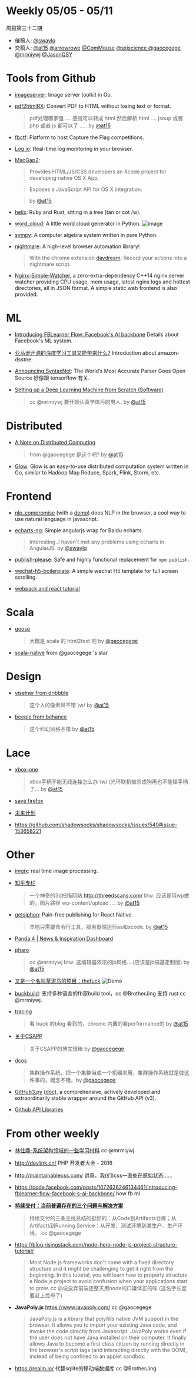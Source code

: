 # Weekly 05/05 - 05/11

周报第三十二期

- 催稿人:
  [@swaylq][sway]
- 交稿人:
  [@at15][at15]
  [@arrowrowe][mie]
  [@ComMouse][dou]
  [@sxjscience ][sxj]
  [@gaocegege][cece]
  [@mrmiywj][ivan]
  [@JasonQSY][qsy]

[at15]: https://github.com/at15
[sway]: https://github.com/swaylq
[mie]: https://github.com/arrowrowe
[cece]: https://github.com/gaocegege
[dou]: https://github.com/ComMouse
[luke]: https://github.com/LukeXuan
[sxj]: https://github.com/sxjscience
[qsy]: https://github.com/JasonQSY
[pq]: https://github.com/kdplus
[ivan]: https://github.com/mrmiywj
[rainux]: https://github.com/rainux
[zenany]: https://github.com/zenany

# Tools from Github

- [imageserver](https://github.com/pierrre/imageserver): Image server toolkit in Go. 

- [pdf2htmlRX](https://github.com/coolwanglu/pdf2htmlEX): Convert PDF to HTML without losing text or format.
  >  pdf处理哪家强 .... 感觉可以转成 html 然后解析 html .... jsoup 或者 php 或者 js 都可以了 ..... by [@at15][at15]
  
- [fbctf](https://github.com/facebook/fbctf): Platform to host Capture the Flag competitions.

- [Log.io](https://github.com/NarrativeScience/Log.io ): Real-time log monitoring in your browser.

- [MacGap2](https://github.com/MacGapProject/MacGap2): 
  > Provides HTML/JS/CSS developers an Xcode project for developing native OS X App,
  
  > Exposes a JavaScript API for OS X integration.
  
  > by [@at15][at15]
  
- [helix](https://github.com/rustbridge/helix): Ruby and Rust, sitting in a tree (tan or cot /w).

- [word_cloud](https://github.com/amueller/word_cloud): A little word cloud generator in Python.
  ![image](https://github.com/amueller/word_cloud/blob/master/examples/alice.png)

- [sympy](https://github.com/sympy/sympy): A computer algebra system written in pure Python.

- [nightmare](https://github.com/segmentio/nightmare): A high-level browser automation library!
  > With the chrome extension [daydream](https://github.com/segmentio/daydream): Record your actions into a nightmare script.
  
- [Nginx-Simple-Watcher](https://github.com/sjtug/nginx-simple-watcher/), a zero-extra-dependency C++14 nginx server watcher providing CPU usage, mem usage, latest nginx logs and hottest directories, all in JSON format. A simple static web frontend is also provided.

# ML

- [Introducing FBLearner Flow: Facebook's AI backbone](https://code.facebook.com/posts/1072626246134461/introducing-fblearner-flow-facebook-s-ai-backbone/) Details about Facebook's ML system.

- [亚马逊开源的深度学习工具又能带来什么?](http://news.zol.com.cn/582/5827643.html) Introduction about amazon-dsstne.

- [Announcing SyntaxNet](http://googleresearch.blogspot.com/2016/05/announcing-syntaxnet-worlds-most.html): The World’s Most Accurate Parser Goes Open Source 好像跟 tensorflow 有关.

- [Setting up a Deep Learning Machine from Scratch (Software)](https://github.com/saiprashanths/dl-setup)
  > cc @mrmiywj 要开始认真学炼丹的男人. by [@at15][at15]

# Distributed

- [A Note on Distributed Computing](http://dl.acm.org/citation.cfm?id=974938)
  > from @gaocegege 是这个吧? by [@at15][at15]

- [Glow](https://github.com/chrislusf/glow): Glow is an easy-to-use distributed computation system written in Go, similar to Hadoop Map Reduce, Spark, Flink, Storm, etc.

# Frontend

- [nlp_compromise](https://github.com/nlp-compromise/nlp_compromise) (with a [demo](http://nlpcompromise.com/)) does NLP in the browser, a cool way to use natural language in javascript.

- [echarts-ng](https://github.com/bornkiller/echarts-ng): Simple angularjs wrap for Baidu echarts.
  > Interesting..I haven't met any problems using echarts in AngularJS. by [@swaylq][sway]
  
- [publish-please](https://github.com/inikulin/publish-please): Safe and highly functional replacement for `npm publish`.

- [wechat-h5-boilerplate](https://github.com/panteng/wechat-h5-boilerplate): A simple wechat H5 template for full screen scrolling.

- [webpack and react tutorial](https://survivejs.com/)

# Scala

- [goose](https://github.com/GravityLabs/goose)
  > 大概是 scala 的 html2text 吧 by [@gaocegege][cece]
  
- [scala-native](https://github.com/scala-native/scala-native) from @gaocegege 's star

  
# Design

- [viselner from dribbble](https://dribbble.com/viselner)
  > 这个人的像素风不错 \w/ by [@at15][at15]

- [beeple from behance](https://www.behance.net/beeple)
  > 这个科幻风格不错 by [@at15][at15]
  
# Lace

- [xbox-one](http://support.xbox.com/en-US/xbox-one/accessories/wireless-controller-disconnects)
  > xbox手柄不能无线连接怎么办 \w/ (光环联机被杀成狗再也不能怪手柄了... by [@at15][at15]

- [save firefox](https://www.eff.org/deeplinks/2016/04/save-firefox)

- [未来计划](http://www.yinwang.org/blog-cn/2016/05/14/future)

- https://github.com/shadowsocks/shadowsocks/issues/540#issue-153658221

# Other

- [imgix](https://www.imgix.com/): real time image processing.

- [知乎专栏](https://zhuanlan.zhihu.com/p/20879909)
  > 一个神奇的3d扫描网站 http://threedscans.com/ btw: 应该是用wp做的，图片路径 wp-content/upload .... by [@at15][at15]
  
- [getsiphon](https://getsiphon.com/): Pain-free publishing for React Native.
  > 本地只需要命令行工具，服务器端运行as和xcode. by [@at15][at15]
  
- [Panda 4 | News & Inspiration Dashboard](https://chrome.google.com/webstore/detail/panda-4-news-inspiration/haafibkemckmbknhfkiiniobjpgkebko)

- [pharo](http://pharo.org/)
  > cc @mrmiywj  btw: 这编辑器浓浓的jb风格....(应该是jb搞基定制版) by [@at15][at15]
  
- [又是一个名叫草泥马的项目：thefuck](https://segmentfault.com/a/1190000002740344)
  ![Demo](https://raw.githubusercontent.com/nvbn/thefuck/master/example.gif)
  
- [buckbuild](https://buckbuild.com/): 支持多种语言的fb家build tool，cc @BrotherJing   支持 rust cc @mrmiywj.

- [tracing](https://github.com/catapult-project/catapult/tree/master/tracing)
  > 看 buck 的blog 看到的，chrome 内置的看performance的 by [@at15][at15]
  
- [关于CSAPP](http://wdxtub.com/about/)
  > 关于CSAPP的博文很棒 by [@gaocegege][cece]
  
- [dcos](https://dcos.io/)
  > 集群操作系统，把一个集群当成一个机器来用，集群操作系统就是做这件事的，概念不错。by [@gaocegege][cece]
  
- [GitHub3.py](https://github.com/sigmavirus24/github3.py) ([doc](http://github3py.readthedocs.io/en/master/)), a comprehensive, actively developed and extraordinarily stable wrapper around the GitHub API (v3).

- [Github API Libraries](https://developer.github.com/libraries/)

# From other weekly

- [林仕鼎-系统架构领域的一些学习材料](http://www.52cs.org/?p=114) cc @mrmiywj 
- http://devlink.cn/   PHP 开发者大会 - 2016
- http://maintainablecss.com/ 讲真，我(们)css一直处在原始状态......
- https://code.facebook.com/posts/1072626246134461/introducing-fblearner-flow-facebook-s-ai-backbone/   how fb ml
- [**持续交付：当前普遍存在的三个问题与解决方案**](http://mp.weixin.qq.com/s?__biz=MzA5Nzc4OTA1Mw==&mid=2659597173&idx=1&sn=70c52dad01d1075d01695e6468f32c8f)
  > 持续交付的三条主线总结的挺好的：从Code到Artifacts仓库；从Artifacts到Running Service；从开发、测试环境到准生产、生产环境。 cc @gaocegege 
  
- https://blog.risingstack.com/node-hero-node-js-project-structure-tutorial/  
  > Most Node.js frameworks don't come with a fixed directory structure and it might be challenging to get it right from the beginning. In this tutorial, you will learn how to properly structure a Node.js project to avoid confusion when your applications start to grow.
    cc @说放弃前端还整天用node的口嫌体正的咩 (这名字长度要赶上龙母了) 
    
- **JavaPoly.js**  https://www.javapoly.com/  cc @gaocegege 
  > JavaPoly.js is a library that polyfills native JVM support in the browser. It allows you to import your existing Java code, and invoke the code directly from Javascript. JavaPoly works even if the user does not have Java installed on their computer. It finally allows Java to become a first class citizen by running directly in the browser's script tags (and interacting directly with the DOM), instead of being confined to an applet sandbox.
  
- https://realm.io/ 代替sqlite的移动端数据库 cc @BrotherJing 
